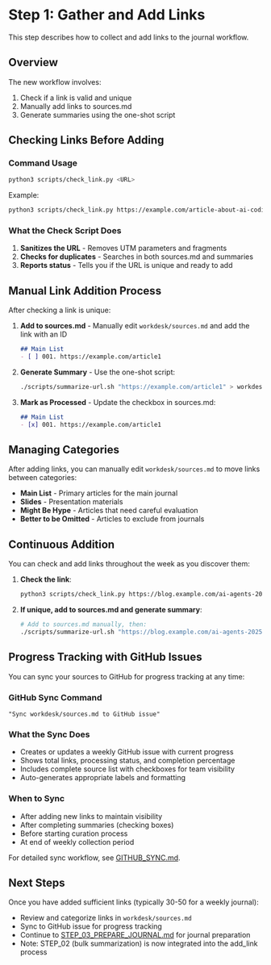 # Step 1: Gather and Add Links

This step describes how to collect and add links to the journal workflow.

## Overview

The new workflow involves:
1. Check if a link is valid and unique
2. Manually add links to sources.md
3. Generate summaries using the one-shot script

## Checking Links Before Adding

### Command Usage

```bash
python3 scripts/check_link.py <URL>
```

Example:
```bash
python3 scripts/check_link.py https://example.com/article-about-ai-coding
```

### What the Check Script Does

1. **Sanitizes the URL** - Removes UTM parameters and fragments
2. **Checks for duplicates** - Searches in both sources.md and summaries
3. **Reports status** - Tells you if the URL is unique and ready to add

## Manual Link Addition Process

After checking a link is unique:

1. **Add to sources.md** - Manually edit `workdesk/sources.md` and add the link with an ID
   ```markdown
   ## Main List
   - [ ] 001. https://example.com/article1
   ```

2. **Generate Summary** - Use the one-shot script:
   ```bash
   ./scripts/summarize-url.sh "https://example.com/article1" > workdesk/summaries/001_example_com_article1.md
   ```

3. **Mark as Processed** - Update the checkbox in sources.md:
   ```markdown
   ## Main List
   - [x] 001. https://example.com/article1
   ```

## Managing Categories

After adding links, you can manually edit `workdesk/sources.md` to move links between categories:
- **Main List** - Primary articles for the main journal
- **Slides** - Presentation materials
- **Might Be Hype** - Articles that need careful evaluation
- **Better to be Omitted** - Articles to exclude from journals

## Continuous Addition

You can check and add links throughout the week as you discover them:

1. **Check the link**:
   ```bash
   python3 scripts/check_link.py https://blog.example.com/ai-agents-2025
   ```

2. **If unique, add to sources.md and generate summary**:
   ```bash
   # Add to sources.md manually, then:
   ./scripts/summarize-url.sh "https://blog.example.com/ai-agents-2025" > workdesk/summaries/001_blog_example_com_ai_agents_2025.md
   ```

## Progress Tracking with GitHub Issues

You can sync your sources to GitHub for progress tracking at any time:

### GitHub Sync Command
```
"Sync workdesk/sources.md to GitHub issue"
```

### What the Sync Does
- Creates or updates a weekly GitHub issue with current progress
- Shows total links, processing status, and completion percentage
- Includes complete source list with checkboxes for team visibility
- Auto-generates appropriate labels and formatting

### When to Sync
- After adding new links to maintain visibility
- After completing summaries (checking boxes)
- Before starting curation process
- At end of weekly collection period

For detailed sync workflow, see [GITHUB_SYNC.md](GITHUB_SYNC.md).

## Next Steps

Once you have added sufficient links (typically 30-50 for a weekly journal):
- Review and categorize links in `workdesk/sources.md`
- Sync to GitHub issue for progress tracking
- Continue to [STEP_03_PREPARE_JOURNAL.md](STEP_03_PREPARE_JOURNAL.md) for journal preparation
- Note: STEP_02 (bulk summarization) is now integrated into the add_link process